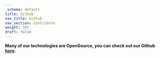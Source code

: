 ```yaml
---
_schema: default
title: Github
nav_title: Github
nav_section: Contribute
weight: 101
draft: false
---
```

**Many of our technologies are OpenSource, you can check out our Github** [**here**](https://github.com/diodechain/diode_client)**.**

&nbsp;